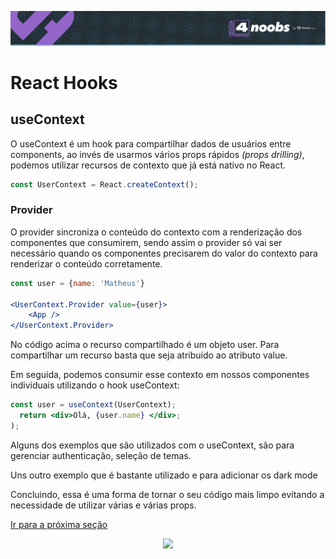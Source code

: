 <p align="center">
  <a href="https://github.com/he4rt/4noobs" target="_blank">
    <img src="../../assets/global/header-4noobs.svg">
  </a>
</p>

# React Hooks

## useContext

O useContext é um hook para compartilhar dados de usuários entre components, ao invés de usarmos vários props rápidos _(props  drilling)_, podemos utilizar recursos de contexto que já está nativo no React.

```jsx
const UserContext = React.createContext();
```
### Provider

O provider sincroniza o conteúdo do contexto com a renderização dos componentes que consumirem, sendo assim o provider só vai ser necessário quando os componentes precisarem do valor do contexto para renderizar o conteúdo corretamente.  


```jsx
const user = {name: 'Matheus'} 

<UserContext.Provider value={user}>
    <App />          
</UserContext.Provider>
```

No código acima o recurso compartilhado é um objeto user. Para compartilhar um recurso basta que seja atribuído ao atributo value.

Em seguida, podemos consumir esse contexto em nossos componentes individuais utilizando o hook useContext:

```jsx
const user = useContext(UserContext);
  return <div>Olá, {user.name} </div>;
);
```

Alguns dos exemplos que são utilizados com o useContext, são para gerenciar authenticação, seleção de temas. 


Uns outro exemplo que é bastante utilizado e para adicionar os dark mode

Concluindo, essa é uma forma de tornar o seu código mais limpo evitando a necessidade de utilizar várias e várias props.

[Ir para a próxima seção](./8.6-useMemo.md)

<p align="center">
  <a href="https://github.com/he4rt/4noobs" target="_blank">
    <img src="../../assets/global/footer-4noobs.svg" width="380">
  </a>
</p>